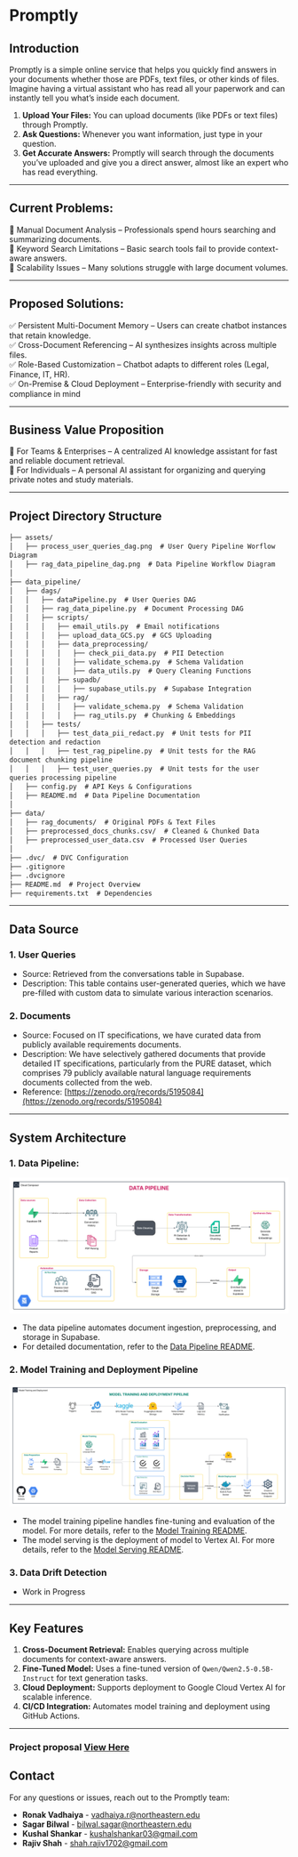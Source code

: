 # Promptly
## Introduction
Promptly is a simple online service that helps you quickly find answers in your documents whether those are PDFs, text files, or other kinds of files. Imagine having a virtual assistant who has read all your paperwork and can instantly tell you what’s inside each document.
1) **Upload Your Files:** You can upload documents (like PDFs or text files) through Promptly.
2) **Ask Questions:** Whenever you want information, just type in your question.
3) **Get Accurate Answers:** Promptly will search through the documents you’ve uploaded and give you a direct answer, almost like an expert who has read everything.

---

## Current Problems:
🚫 Manual Document Analysis – Professionals spend hours searching and summarizing documents.  
🚫 Keyword Search Limitations – Basic search tools fail to provide context-aware answers.  
🚫 Scalability Issues – Many solutions struggle with large document volumes.  

---

## Proposed Solutions:
✅ Persistent Multi-Document Memory – Users can create chatbot instances that retain knowledge.  
✅ Cross-Document Referencing – AI synthesizes insights across multiple files.  
✅ Role-Based Customization – Chatbot adapts to different roles (Legal, Finance, IT, HR).  
✅ On-Premise & Cloud Deployment – Enterprise-friendly with security and compliance in mind 

---

## Business Value Proposition
🏢 For Teams & Enterprises – A centralized AI knowledge assistant for fast and reliable document retrieval.  
📖 For Individuals – A personal AI assistant for organizing and querying private notes and study materials.  

--- 
## Project Directory Structure

```
├── assets/
│   ├── process_user_queries_dag.png  # User Query Pipeline Worflow Diagram
│   ├── rag_data_pipeline_dag.png  # Data Pipeline Workflow Diagram
│
├── data_pipeline/
│   ├── dags/
│   │   ├── dataPipeline.py  # User Queries DAG
│   │   ├── rag_data_pipeline.py  # Document Processing DAG
│   │   ├── scripts/
│   │   │   ├── email_utils.py  # Email notifications
│   │   │   ├── upload_data_GCS.py  # GCS Uploading
│   │   │   ├── data_preprocessing/
│   │   │   │   ├── check_pii_data.py  # PII Detection
│   │   │   │   ├── validate_schema.py  # Schema Validation
│   │   │   │   ├── data_utils.py  # Query Cleaning Functions
│   │   │   ├── supadb/
│   │   │   │   ├── supabase_utils.py  # Supabase Integration
│   │   │   ├── rag/
│   │   │   │   ├── validate_schema.py  # Schema Validation
│   │   │   │   ├── rag_utils.py  # Chunking & Embeddings
│   │   ├── tests/
│   │   │   ├── test_data_pii_redact.py  # Unit tests for PII detection and redaction
│   │   │   ├── test_rag_pipeline.py  # Unit tests for the RAG document chunking pipeline
│   │   │   ├── test_user_queries.py  # Unit tests for the user queries processing pipeline
│   ├── config.py  # API Keys & Configurations
│   ├── README.md  # Data Pipeline Documentation
│
├── data/
│   ├── rag_documents/  # Original PDFs & Text Files
│   ├── preprocessed_docs_chunks.csv/  # Cleaned & Chunked Data
│   ├── preprocessed_user_data.csv  # Processed User Queries
│
├── .dvc/  # DVC Configuration
├── .gitignore
├── .dvcignore
├── README.md  # Project Overview
├── requirements.txt  # Dependencies
```
---

## Data Source
### 1. User Queries
- Source: Retrieved from the conversations table in Supabase.
- Description: This table contains user-generated queries, which we have pre-filled with custom data to simulate various interaction scenarios.

### 2. Documents
- Source: Focused on IT specifications, we have curated data from publicly available requirements documents.
- Description: We have selectively gathered documents that provide detailed IT specifications, particularly from the PURE dataset, which comprises 79 publicly available natural language requirements documents collected from the web.
- Reference: [https://zenodo.org/records/5195084](https://zenodo.org/records/5195084)

---

## System Architecture

### 1. Data Pipeline:
![Data Pipeline Architecture](/assets/Data%20Pipeline%20Architecture.png)
- The data pipeline automates document ingestion, preprocessing, and storage in Supabase.
- For detailed documentation, refer to the [Data Pipeline README](./data_pipeline/README.md).

### 2. Model Training and Deployment Pipeline
![Model Training & Deployment Architecturre](/assets/Model%20Training%20&%20Deployment%20Architecture.png)
- The model training pipeline handles fine-tuning and evaluation of the model. For more details, refer to the [Model Training README](./model_pipeline/README.md).
- The model serving is the deployment of model to Vertex AI. For more details, refer to the [Model Serving README](./model/README.md).

### 3. Data Drift Detection
- Work in Progress

---

## Key Features

1. **Cross-Document Retrieval:** Enables querying across multiple documents for context-aware answers.
2. **Fine-Tuned Model:** Uses a fine-tuned version of `Qwen/Qwen2.5-0.5B-Instruct` for text generation tasks.
3. **Cloud Deployment:** Supports deployment to Google Cloud Vertex AI for scalable inference.
4. **CI/CD Integration:** Automates model training and deployment using GitHub Actions.

---


### Project proposal [View Here](https://docs.google.com/document/d/1ZARzFI9JG95JxkLO9lD2LJZfr6xIisEh2SVzuhyPN3M/edit?usp=sharing)

## **Contact**

For any questions or issues, reach out to the Promptly team:

- **Ronak Vadhaiya** - vadhaiya.r@northeastern.edu
- **Sagar Bilwal** - bilwal.sagar@northeastern.edu
- **Kushal Shankar** - kushalshankar03@gmail.com
- **Rajiv Shah** - shah.rajiv1702@gmail.com
